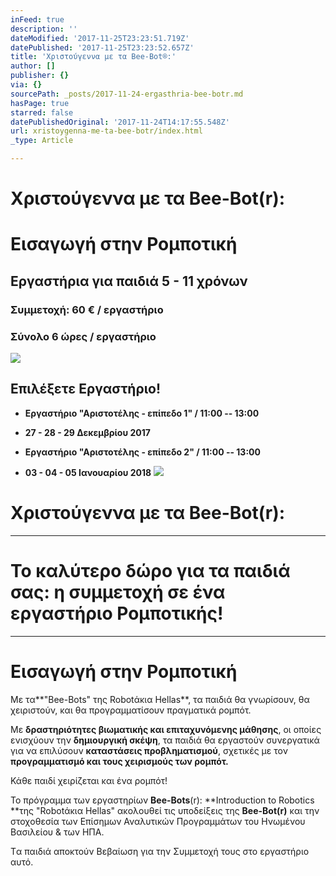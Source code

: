 ```yaml
---
inFeed: true
description: ''
dateModified: '2017-11-25T23:23:51.719Z'
datePublished: '2017-11-25T23:23:52.657Z'
title: 'Χριστούγεννα με τα Bee-Bot®:'
author: []
publisher: {}
via: {}
sourcePath: _posts/2017-11-24-ergasthria-bee-botr.md
hasPage: true
starred: false
datePublishedOriginal: '2017-11-24T14:17:55.548Z'
url: xristoygenna-me-ta-bee-botr/index.html
_type: Article

---
```

# Χριστούγεννα με τα Bee-Bot(r):

# Εισαγωγή στην Ρομποτική

## Εργαστήρια για παιδιά 5 - 11 χρόνων

### Συμμετοχή: 60 € / εργαστήριο

### Σύνολο 6 ώρες / εργαστήριο
![](https://the-grid-user-content.s3-us-west-2.amazonaws.com/7ac2b041-ce5d-493a-ace9-81b6e4f868f2.png)

## **Επιλέξετε Εργαστήριο!**

* **Εργαστήριο "Αριστοτέλης - επίπεδο 1" / 11:00 -- 13:00**
* **27 - 28 - 29 Δεκεμβρίου 2017**

* **Εργαστήριο "Αριστοτέλης - επίπεδο 2" / 11:00 -- 13:00**
* **03 - 04 - 05 Ιανουαρίου 2018**
![](https://the-grid-user-content.s3-us-west-2.amazonaws.com/fced9fbe-a475-4358-a177-1a749198965e.png)

# Χριστούγεννα με τα Bee-Bot(r): 

---

# Το καλύτερο δώρο για τα παιδιά σας: η συμμετοχή σε ένα εργαστήριο Ρομποτικής!

---

# Εισαγωγή στην Ρομποτική

Με τα**"Bee-Bots" της Robotάκια Hellas**, τα παιδιά θα γνωρίσουν, θα χειριστούν, και θα προγραμματίσουν πραγματικά ρομπότ.

Με **δραστηριότητες βιωματικής και επιταχυνόμενης μάθησης**, οι οποίες ενισχύουν την **δημιουργική σκέψη**, τα παιδιά θα εργαστούν συνεργατικά για να επιλύσουν **καταστάσεις προβληματισμού**, σχετικές με τον **προγραμματισμό και τους χειρισμούς των ρομπότ.**

Κάθε παιδί χειρίζεται και ένα ρομπότ!

Το πρόγραμμα των εργαστηρίων **Bee-Bots**(r): **Introduction to Robotics **της "Robotάκια Hellas" ακολουθεί τις υποδείξεις της **Bee-Bot(r)** και την στοχοθεσία των Επίσημων Αναλυτικών Προγραμμάτων του Ηνωμένου Βασιλείου & των ΗΠΑ.

Tα παιδιά αποκτούν Βεβαίωση για την Συμμετοχή τους στο εργαστήριο αυτό.